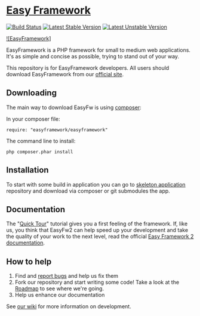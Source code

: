 [Easy Framework](http://www.easyframework.net)
=======

[![Build Status](https://secure.travis-ci.org/LellysInformatica/EasyFramework.png?branch=2.0)](http://travis-ci.org/LellysInformatica/EasyFramework)
[![Latest Stable Version](https://poser.pugx.org/easyframework/easyframework/v/stable.png)](https://packagist.org/packages/easyframework/easyframework)
[![Latest Unstable Version](https://poser.pugx.org/easyframework/easyframework/v/unstable.png)](https://packagist.org/packages/easyframework/easyframework)

[![EasyFramework]](http://www.easyframework.net)

EasyFramework is a PHP framework for small to medium web applications. It's as simple and concise as possible, trying to stand out of your way.

This repository is for EasyFramework developers. All users should download EasyFramework from our [official site][1].

Downloading
---------
The main way to download EasyFw is using [composer](http://getcomposer.org):

In your composer file:

    require: "easyframework/easyframework"

The command line to install:

    php composer.phar install

Installation
---------
To start with some build in application you can go to [skeleton application](https://github.com/LellysInformatica/easyskeleton) repository and download via composer or git submodules the app.

Documentation
---------
The "[Quick Tour][2]" tutorial gives you a first feeling of the framework. If,
like us, you think that EasyFw2 can help speed up your development and take
the quality of your work to the next level, read the official
[Easy Framework 2 documentation][3].

How to help
---------
1. Find and [report bugs](https://github.com/LellysInformatica/EasyFramework/issues) and help us fix them
2. Fork our repository and start writing some code! Take a look at the [Roadmap](https://github.com/LellysInformatica/EasyFramework/wiki/Roadmap) to see where we're going.
3. Help us enhance our documentation

See [our wiki](https://github.com/LellysInformatica/EasyFramework/wiki/) for more information on development.

[1]: http://www.easyframework.net
[2]: http://easyframework.net/2.x/docs.pdf
[3]: http://easyframework.net/2.x/api/
